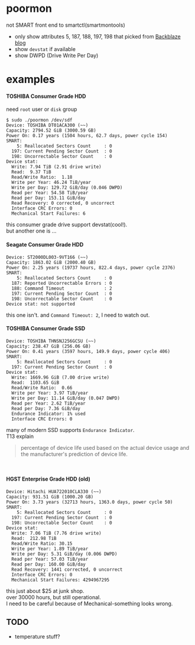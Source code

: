 # poormon
not SMART front end to smartctl(smartmontools)
- only show attributes 5, 187, 188, 197, 198 that picked from [Backblaze blog](https://www.backblaze.com/blog/what-smart-stats-indicate-hard-drive-failures/)
- show `devstat` if available
- show DWPD (Drive Write Per Day)


# examples

#### TOSHIBA Consumer Grade HDD
need `root` user or `disk` group
```
$ sudo ./poormon /dev/sdf
Device: TOSHIBA DT01ACA300 (~~)
Capacity: 2794.52 GiB (3000.59 GB)
Power On: 0.17 years (1504 hours, 62.7 days, power cycle 154)
SMART:
    5: Reallocated Sectors Count     : 0
  197: Current Pending Sector Count  : 0
  198: Uncorrectable Sector Count    : 0
Device stat:
  Write: 7.94 TiB (2.91 drive write)
  Read:  9.37 TiB
  Read/Write Ratio:  1.18
  Write per Year: 46.24 TiB/year
  Write per Day: 129.72 GiB/day (0.046 DWPD)
  Read per Year: 54.58 TiB/year
  Read per Day: 153.11 GiB/day
  Read Recovery: 0 corrected, 0 uncorrect
  Interface CRC Errors: 0
  Mechanical Start Failures: 6
```
this consumer grade drive support devstat(cool!).<br>
but another one is ...

#### Seagate Consumer Grade HDD
```
Device: ST2000DL003-9VT166 (~~)
Capacity: 1863.02 GiB (2000.40 GB)
Power On: 2.25 years (19737 hours, 822.4 days, power cycle 2376)
SMART:
    5: Reallocated Sectors Count     : 0
  187: Reported Uncorrectable Errors : 0
  188: Command Timeout               : 2
  197: Current Pending Sector Count  : 0
  198: Uncorrectable Sector Count    : 0
Device stat: not supported
```
this one isn't. and `Command Timeout: 2`, I need to watch out.

#### TOSHIBA Consumer Grade SSD
```
Device: TOSHIBA THNSNJ256GCSU (~~)
Capacity: 238.47 GiB (256.06 GB)
Power On: 0.41 years (3597 hours, 149.9 days, power cycle 406)
SMART:
    5: Reallocated Sectors Count     : 0
  197: Current Pending Sector Count  : 0
Device stat:
  Write: 1669.96 GiB (7.00 drive write)
  Read:  1103.65 GiB
  Read/Write Ratio:  0.66
  Write per Year: 3.97 TiB/year
  Write per Day: 11.14 GiB/day (0.047 DWPD)
  Read per Year: 2.62 TiB/year
  Read per Day: 7.36 GiB/day
  Endurance Indicator: 1% used
  Interface CRC Errors: 0
```
many of modern SSD supports `Endurance Indicator`.<br>
T13 explain
> percentage of device life used based on the actual device usage and the manufacturer's prediction of device life.
<br>

#### HGST Enterprise Grade HDD (old)
```
Device: Hitachi HUA722010CLA330 (~~)
Capacity: 931.51 GiB (1000.20 GB)
Power On: 3.73 years (32713 hours, 1363.0 days, power cycle 50)
SMART:
    5: Reallocated Sectors Count     : 0
  197: Current Pending Sector Count  : 0
  198: Uncorrectable Sector Count    : 0
Device stat:
  Write: 7.06 TiB (7.76 drive write)
  Read:  212.98 TiB
  Read/Write Ratio: 30.15
  Write per Year: 1.89 TiB/year
  Write per Day: 5.31 GiB/day (0.006 DWPD)
  Read per Year: 57.03 TiB/year
  Read per Day: 160.00 GiB/day
  Read Recovery: 1441 corrected, 0 uncorrect
  Interface CRC Errors: 0
  Mechanical Start Failures: 4294967295
```
this just about $25 at junk shop.<br>
over 30000 hours, but still operational.<br>
I need to be careful because of Mechanical-something looks wrong.

## TODO

- temperature stuff?



